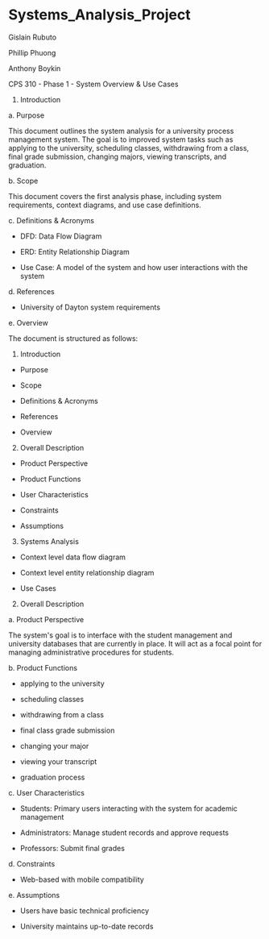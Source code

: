 # Systems_Analysis_Project

Gislain Rubuto

Phillip Phuong

Anthony Boykin

CPS 310 - Phase 1 - System Overview & Use Cases

1. Introduction

a. Purpose

This document outlines the system analysis for a university process management system. The goal is to improved
system tasks such as applying to the university, scheduling classes, withdrawing from a class, final grade submission, changing majors, viewing transcripts, and graduation.

b. Scope

This document covers the first analysis phase, including system requirements, context diagrams, and use case definitions. 

c. Definitions & Acronyms

* DFD: Data Flow Diagram

* ERD: Entity Relationship Diagram

* Use Case: A model of the system and how user interactions with the system

d. References

* University of Dayton system requirements

e. Overview

The document is structured as follows:

1. Introduction

* Purpose

* Scope

* Definitions & Acronyms

* References

* Overview


2. Overall Description

* Product Perspective

* Product Functions

* User Characteristics

* Constraints

* Assumptions


3. Systems Analysis 

* Context level data flow diagram

* Context level entity relationship diagram

* Use Cases


2. Overall Description

a. Product Perspective

The system's goal is to interface with the student management and university databases that are currently in place. It will act as a focal point for managing administrative procedures for students.

b. Product Functions

* applying to the university

* scheduling classes

* withdrawing from a class 

* final class grade submission

* changing your major 

* viewing your transcript

* graduation process

c. User Characteristics

* Students: Primary users interacting with the system for academic management

* Administrators: Manage student records and approve requests

* Professors: Submit final grades

d. Constraints

* Web-based with mobile compatibility

e. Assumptions

* Users have basic technical proficiency

* University maintains up-to-date records